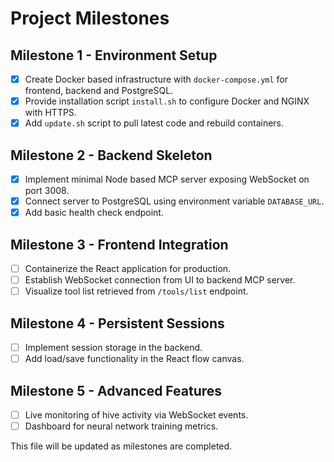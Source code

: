 # Project Milestones

## Milestone 1 - Environment Setup
- [x] Create Docker based infrastructure with `docker-compose.yml` for frontend, backend and PostgreSQL.
- [x] Provide installation script `install.sh` to configure Docker and NGINX with HTTPS.
- [x] Add `update.sh` script to pull latest code and rebuild containers.

## Milestone 2 - Backend Skeleton
- [x] Implement minimal Node based MCP server exposing WebSocket on port 3008.
- [x] Connect server to PostgreSQL using environment variable `DATABASE_URL`.
- [x] Add basic health check endpoint.

## Milestone 3 - Frontend Integration
- [ ] Containerize the React application for production.
- [ ] Establish WebSocket connection from UI to backend MCP server.
- [ ] Visualize tool list retrieved from `/tools/list` endpoint.

## Milestone 4 - Persistent Sessions
- [ ] Implement session storage in the backend.
- [ ] Add load/save functionality in the React flow canvas.

## Milestone 5 - Advanced Features
- [ ] Live monitoring of hive activity via WebSocket events.
- [ ] Dashboard for neural network training metrics.

This file will be updated as milestones are completed.
